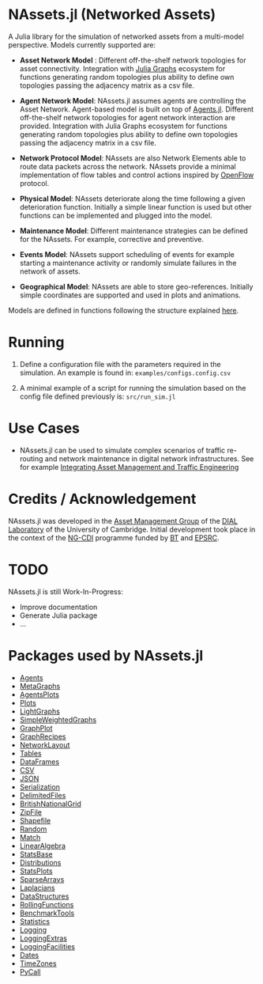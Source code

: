 # NAssets.jl (Networked Assets)

A Julia library for the simulation of networked assets from a multi-model perspective. Models currently supported are:

* **Asset Network Model** : Different off-the-shelf network topologies for asset connectivity. Integration with [Julia Graphs](https://juliagraphs.org/) ecosystem for functions generating random topologies plus ability to define own topologies passing the adjacency matrix as a csv file.

* **Agent Network Model**: NAssets.jl assumes agents are controlling the Asset Network. Agent-based model is built on top of [Agents.jl](https://juliadynamics.github.io/Agents.jl/stable/). Different off-the-shelf network topologies for agent network interaction are provided. Integration with Julia Graphs ecosystem for functions generating random topologies plus ability to define own topologies passing the adjacency matrix in a csv file.

* **Network Protocol Model**: NAssets are also Network Elements able to route data packets across the network. NAssets provide a minimal implementation of flow tables and control actions inspired by [OpenFlow](https://en.wikipedia.org/wiki/OpenFlow#:~:text=OpenFlow%20is%20a%20communications%20protocol,or%20router%20over%20the%20network.) protocol.

* **Physical Model**: NAssets deteriorate along the time following a given deterioration function. Initially a simple linear function is used but other functions can be implemented and plugged into the model.

* **Maintenance Model**: Different maintenance strategies can be defined for the NAssets. For example, corrective and preventive.

* **Events Model**: NAssets support scheduling of events for example starting a maintenance activity or randomly simulate failures in the network of assets. 

* **Geographical Model**: NAssets are able to store geo-references. Initially simple coordinates are supported and used in plots and animations.

Models are defined in functions following the structure explained [here](structure.md).


# Running

1. Define a configuration file with the parameters required in the simulation. An example is found in: ``examples/configs.config.csv``

2. A minimal example of a script for running the simulation based on the config file defined previously is: ``src/run_sim.jl``

# Use Cases

* NAssets.jl can be used to simulate complex scenarios of traffic re-routing and network maintenance in digital network infrastructures. See for example [Integrating Asset Management and Traffic Engineering](https://www.youtube.com/watch?v=MDatb4EII7k)


# Credits / Acknowledgement 


NAssets.jl was developed in the [Asset Management Group](https://www.ifm.eng.cam.ac.uk/research/asset-management/) of the [DIAL Laboratory](https://www.ifm.eng.cam.ac.uk/research/dial/) of the University of Cambridge. Initial development took place in the context of the [NG-CDI](https://www.ng-cdi.org/) programme funded by [BT](https://www.bt.com/) and [EPSRC](https://epsrc.ukri.org/).



# TODO

NAssets.jl is still Work-In-Progress:

* Improve documentation
* Generate Julia package
* ...

# Packages used by NAssets.jl

* [Agents]()
* [MetaGraphs]()
* [AgentsPlots]()
* [Plots]()
* [LightGraphs]()
* [SimpleWeightedGraphs]()
* [GraphPlot]()
* [GraphRecipes]()
* [NetworkLayout]()
* [Tables]()
* [DataFrames]()
* [CSV]()
* [JSON]()
* [Serialization]()
* [DelimitedFiles]()
* [BritishNationalGrid]()
* [ZipFile]()
* [Shapefile]()
* [Random]()
* [Match]()
* [LinearAlgebra]()
* [StatsBase]()
* [Distributions]()
* [StatsPlots]()
* [SparseArrays]()
* [Laplacians]()
* [DataStructures]()
* [RollingFunctions]()
* [BenchmarkTools]()
* [Statistics]()
* [Logging]()
* [LoggingExtras]()
* [LoggingFacilities]()
* [Dates]()
* [TimeZones]()
* [PyCall]()